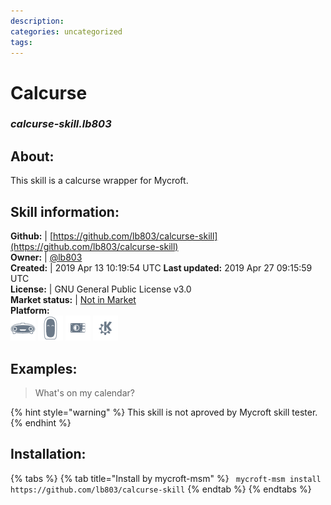 ```yaml
--- 
description: 
categories: uncategorized   
tags:   
---
```


# Calcurse  
### _calcurse-skill.lb803_  
## About:  
This skill is a calcurse wrapper for Mycroft.

## Skill information:  
**Github:** | [https://github.com/lb803/calcurse-skill](https://github.com/lb803/calcurse-skill)  
**Owner:** | [@lb803](https://github.com/lb803)  
**Created:** | 2019 Apr 13 10:19:54 UTC  **Last updated:** 2019 Apr 27 09:15:59 UTC  
**License:** | GNU General Public License v3.0  
**Market status:** | [Not in Market](https://market.mycroft.ai/skill/)  
**Platform:**  
 ![](../.gitbook/assets/mark-1-icon.png)  ![](../.gitbook/assets/mark-2-icon.png)  ![](../.gitbook/assets/picroft-icon.png)  ![](../.gitbook/assets/kde.png)   
## Examples:  
> What's on my calendar?  
  
{% hint style="warning" %}
This skill is not aproved by Mycroft skill tester.
{% endhint %}
    
## Installation:  
{% tabs %}
{% tab title="Install by mycroft-msm" %}
``` mycroft-msm install https://github.com/lb803/calcurse-skill```
{% endtab %}
  {% endtabs %}
  